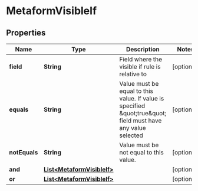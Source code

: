 
# MetaformVisibleIf

## Properties
Name | Type | Description | Notes
------------ | ------------- | ------------- | -------------
**field** | **String** | Field where the visible if rule is relative to |  [optional]
**equals** | **String** | Value must be equal to this value. If value is specified \&quot;true\&quot; field must have any value selected |  [optional]
**notEquals** | **String** | Value must be not equal to this value. |  [optional]
**and** | [**List&lt;MetaformVisibleIf&gt;**](MetaformVisibleIf.md) |  |  [optional]
**or** | [**List&lt;MetaformVisibleIf&gt;**](MetaformVisibleIf.md) |  |  [optional]



